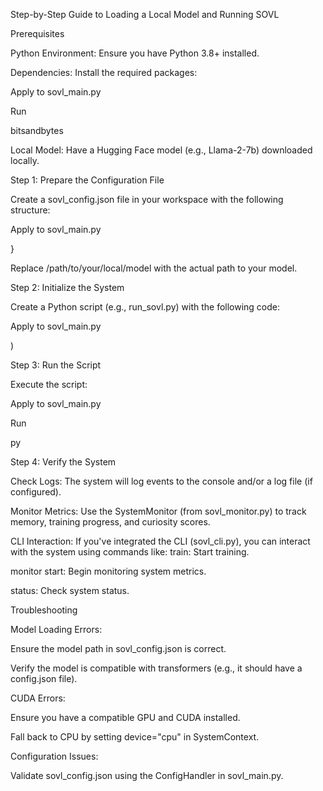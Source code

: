 Step-by-Step Guide to Loading a Local Model and Running SOVL

Prerequisites

Python Environment: Ensure you have Python 3.8+ installed.

Dependencies: Install the required packages:

Apply to sovl_main.py

Run

bitsandbytes

Local Model: Have a Hugging Face model (e.g., Llama-2-7b) downloaded locally.

Step 1: Prepare the Configuration File

Create a sovl_config.json file in your workspace with the following structure:

Apply to sovl_main.py

}

Replace /path/to/your/local/model with the actual path to your model.

Step 2: Initialize the System

Create a Python script (e.g., run_sovl.py) with the following code:

Apply to sovl_main.py

)

Step 3: Run the Script

Execute the script:

Apply to sovl_main.py

Run

py

Step 4: Verify the System

Check Logs: The system will log events to the console and/or a log file (if configured).

Monitor Metrics: Use the SystemMonitor (from sovl_monitor.py) to track memory, training progress, and curiosity scores.

CLI Interaction: If you've integrated the CLI (sovl_cli.py), you can interact with the system using commands like:
train: Start training.

monitor start: Begin monitoring system metrics.

status: Check system status.

Troubleshooting

Model Loading Errors:

Ensure the model path in sovl_config.json is correct.

Verify the model is compatible with transformers (e.g., it should have a config.json file).

CUDA Errors:

Ensure you have a compatible GPU and CUDA installed.

Fall back to CPU by setting device="cpu" in SystemContext.

Configuration Issues:

Validate sovl_config.json using the ConfigHandler in sovl_main.py.
